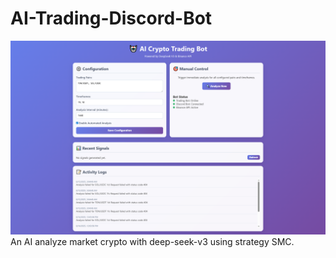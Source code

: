 # AI-Trading-Discord-Bot
![Project Screenshot](./public/demo.png)
An AI analyze market crypto with deep-seek-v3 using strategy SMC. 
